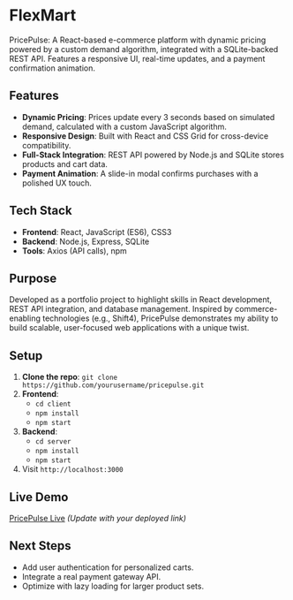 # FlexMart
PricePulse: A React-based e-commerce platform with dynamic pricing powered by a custom demand algorithm, integrated with a SQLite-backed REST API. Features a responsive UI, real-time updates, and a payment confirmation animation.

## Features
- **Dynamic Pricing**: Prices update every 3 seconds based on simulated demand, calculated with a custom JavaScript algorithm.
- **Responsive Design**: Built with React and CSS Grid for cross-device compatibility.
- **Full-Stack Integration**: REST API powered by Node.js and SQLite stores products and cart data.
- **Payment Animation**: A slide-in modal confirms purchases with a polished UX touch.

## Tech Stack
- **Frontend**: React, JavaScript (ES6), CSS3
- **Backend**: Node.js, Express, SQLite
- **Tools**: Axios (API calls), npm

## Purpose
Developed as a portfolio project to highlight skills in React development, REST API integration, and database management. Inspired by commerce-enabling technologies (e.g., Shift4), PricePulse demonstrates my ability to build scalable, user-focused web applications with a unique twist.

## Setup
1. **Clone the repo**: `git clone https://github.com/yourusername/pricepulse.git`
2. **Frontend**:
   - `cd client`
   - `npm install`
   - `npm start`
3. **Backend**:
   - `cd server`
   - `npm install`
   - `npm start`
4. Visit `http://localhost:3000`

## Live Demo
[PricePulse Live](https://your-deployed-url.com) *(Update with your deployed link)*

## Next Steps
- Add user authentication for personalized carts.
- Integrate a real payment gateway API.
- Optimize with lazy loading for larger product sets.
